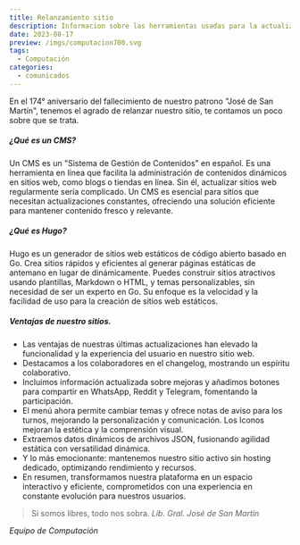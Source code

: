 ```yaml
---
title: Relanzamiento sitio
description: Informacion sobre las herramientas usadas para la actualizacion de la pagina
date: 2023-08-17
preview: /imgs/computacion700.svg
tags:
  - Computación
categories:
  - comunicados
---
```


En el 174° aniversario del fallecimiento de nuestro patrono "José de San Martín", tenemos el agrado de relanzar nuestro sitio, te contamos un poco sobre que se trata.

##### ¿Qué es un CMS?

Un CMS es un "Sistema de Gestión de Contenidos" en español. Es una herramienta en línea que facilita la administración de contenidos dinámicos en sitios web, como blogs o tiendas en línea. Sin él, actualizar sitios web regularmente sería complicado. Un CMS es esencial para sitios que necesitan actualizaciones constantes, ofreciendo una solución eficiente para mantener contenido fresco y relevante.

##### ¿Qué es Hugo?

Hugo es un generador de sitios web estáticos de código abierto basado en Go. Crea sitios rápidos y eficientes al generar páginas estáticas de antemano en lugar de dinámicamente. Puedes construir sitios atractivos usando plantillas, Markdown o HTML, y temas personalizables, sin necesidad de ser un experto en Go. Su enfoque es la velocidad y la facilidad de uso para la creación de sitios web estáticos.

##### Ventajas de nuestro sitios.

- Las ventajas de nuestras últimas actualizaciones han elevado la funcionalidad y la experiencia del usuario en nuestro sitio web.
- Destacamos a los colaboradores en el changelog, mostrando un espíritu colaborativo.
- Incluimos información actualizada sobre mejoras y añadimos botones para compartir en WhatsApp, Reddit y Telegram, fomentando la participación.
- El menú ahora permite cambiar temas y ofrece notas de aviso para los turnos, mejorando la personalización y comunicación. Los Iconos mejoran la estética y la comprensión visual.
- Extraemos datos dinámicos de archivos JSON, fusionando agilidad estática con versatilidad dinámica.
- Y lo más emocionante: mantenemos nuestro sitio activo sin hosting dedicado, optimizando rendimiento y recursos.
- En resumen, transformamos nuestra plataforma en un espacio interactivo y eficiente, comprometidos con una experiencia en constante evolución para nuestros usuarios.

> Si somos libres, todo nos sobra.
> <cite>Lib. Gral. José de San Martín</cite>

_Equipo de Computación_
